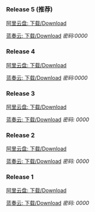 ### Release 5 (推荐)
[阿里云盘: 下载/Download](https://www.aliyundrive.com/s/em2MRrnyuxN)

[蓝奏云: 下载/Download](https://auroraziling.lanzouv.com/iaPpJ0d4gbkf) *密码:0000*

### Release 4
[阿里云盘: 下载/Download](https://www.aliyundrive.com/s/irQ2FkMH22H)

[蓝奏云: 下载/Download](https://auroraziling.lanzouv.com/inxVL0bfagwf) *密码:0000*

### Release 3
[阿里云盘: 下载/Download](https://www.aliyundrive.com/s/CPhESipXJHp)

[蓝奏云: 下载/Download](https://auroraziling.lanzouv.com/iApgh0aysecj) *密码: 0000*

### Release 2
[阿里云盘: 下载/Download](https://www.aliyundrive.com/s/rzJhKpizZ6Z)

[蓝奏云: 下载/Download](https://auroraziling.lanzouv.com/iKiEs0am4v6j) *密码: 0000*

### Release 1
[阿里云盘: 下载/Download](https://www.aliyundrive.com/s/rmi1YWstzXv)

[蓝奏云: 下载/Download](https://auroraziling.lanzouv.com/iF7b30am4qkd) *密码: 0000*
